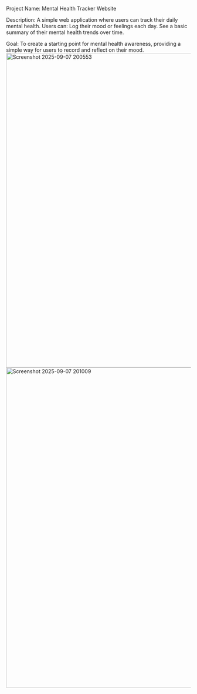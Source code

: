 Project Name: Mental Health Tracker Website

Description:
A simple web application where users can track their daily mental health. Users can:
Log their mood or feelings each day.
See a basic summary of their mental health trends over time.

Goal:
To create a starting point for mental health awareness, providing a simple way for users to record and reflect on their mood.
<img width="1910" height="856" alt="Screenshot 2025-09-07 200553" src="https://github.com/user-attachments/assets/5dafedd0-60f6-4831-9e0d-e25c72765d4a" />
<img width="1887" height="872" alt="Screenshot 2025-09-07 201009" src="https://github.com/user-attachments/assets/572c2c70-468c-4d14-b817-de0cbb3925c9" />

